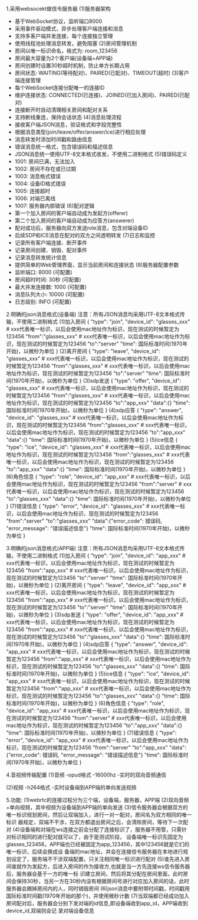 1.采用websocekt做信令服务器
(1)服务器架构
- 基于WebSocket协议，监听端口8000
- 采用事件驱动模式，异步处理客户端连接和消息
- 支持多客户端并发连接，每个连接独立管理
- 使用线程池处理消息转发，避免阻塞
(2)房间管理机制
- 房间以唯一标识命名，格式为: room_123456
- 房间最大容量为2个客户端(设备端+APP端)
- 房间创建时设置30秒超时机制，防止单方长期占用
- 房间状态: WAITING(等待配对)、PAIRED(已配对)、TIMEOUT(超时)
(3)客户端连接管理
- 每个WebSocket连接分配唯一的连接ID
- 维护连接状态: CONNECTED(已连接)、JOINED(已加入房间)、PAIRED(已配对)
- 连接断开时自动清理相关房间和配对关系
- 支持断线重连，保持会话状态
(4)消息处理流程
- 接收客户端JSON消息，验证格式和字段完整性
- 根据消息类型(join/leave/offer/answer/ice)进行相应处理
- 消息转发时添加时间戳和路由信息
- 错误消息统一格式，包含错误码和描述信息
- JSON消息统一使用UTF-8文本格式收发，不使用二进制格式
(5)错误码定义
- 1001: 房间已满，无法加入
- 1002: 房间不存在或已过期
- 1003: 消息格式错误
- 1004: 设备ID格式错误
- 1005: 连接超时
- 1006: 对端已离线
- 1007: 服务器内部错误
(6)配对逻辑
- 第一个加入房间的客户端自动成为发起方(offerer)
- 第二个加入房间的客户端自动成为应答方(answerer)
- 配对成功后，服务器向双方发送role消息，包含对端设备ID
- 后续SDP和ICE消息在配对的双方之间透明转发
(7)日志和监控
- 记录所有客户端连接、断开事件
- 记录房间创建、销毁、配对事件
- 记录消息转发统计信息
- 提供简单的Web管理界面，显示当前房间和连接状态
(8)服务器配置参数
- 监听端口: 8000 (可配置)
- 房间超时时间: 30秒 (可配置)
- 最大并发连接数: 1000 (可配置)
- 消息队列大小: 10000 (可配置)
- 日志级别: INFO (可配置)

2.明确的json消息格式(设备端)
注意：所有JSON消息均采用UTF-8文本格式传输，不使用二进制格式
(1)加入房间
{
  "type": "join",
  "device_id": "glasses_xxx"  # xxx代表唯一标识，以后会使用mac地址作为标识，现在测试的时候暂定为123456
  "from":"glasses_xxx"  # xxx代表唯一标识，以后会使用mac地址作为标识，现在测试的时候暂定为123456
  "to":"server"
  "time": 国际标准时间(1970年开始)，以微秒为单位
}
(2)离开房间
{
  "type": "leave",
  "device_id": "glasses_xxx"  # xxx代表唯一标识，以后会使用mac地址作为标识，现在测试的时候暂定为123456
  "from":"glasses_xxx"  # xxx代表唯一标识，以后会使用mac地址作为标识，现在测试的时候暂定为123456
  "to":"server"
  "time": 国际标准时间(1970年开始)，以微秒为单位
}
(3)sdp发送
{
  "type": "offer",
  "device_id": "glasses_xxx"  # xxx代表唯一标识，以后会使用mac地址作为标识，现在测试的时候暂定为123456
  "from":"glasses_xxx"  # xxx代表唯一标识，以后会使用mac地址作为标识，现在测试的时候暂定为123456
  "to":"app_xxx"
  "data":{}
  "time": 国际标准时间(1970年开始)，以微秒为单位
}
(4)sdp应答
{
  "type": "answer",
  "device_id": "glasses_xxx"  # xxx代表唯一标识，以后会使用mac地址作为标识，现在测试的时候暂定为123456
  "from":"glasses_xxx"  # xxx代表唯一标识，以后会使用mac地址作为标识，现在测试的时候暂定为123456
  "to":"app_xxx"
  "data":{}
  "time": 国际标准时间(1970年开始)，以微秒为单位
}
(5)ice信息
{
  "type": "ice",
  "device_id": "glasses_xxx"  # xxx代表唯一标识，以后会使用mac地址作为标识，现在测试的时候暂定为123456
  "from":"glasses_xxx"  # xxx代表唯一标识，以后会使用mac地址作为标识，现在测试的时候暂定为123456
  "to":"app_xxx"
  "data":{}
  "time": 国际标准时间(1970年开始)，以微秒为单位
}
(6)角色信息
{
  "type": "role",
  "device_id": "app_xxx"  # xxx代表唯一标识，以后会使用mac地址作为标识，现在测试的时候暂定为123456
  "from":"server"  # xxx代表唯一标识，以后会使用mac地址作为标识，现在测试的时候暂定为123456
  "to":"glasses_xxx"
  "data":{}
  "time": 国际标准时间(1970年开始)，以微秒为单位
}
(7)错误信息
{
  "type": "error",
  "device_id": "glasses_xxx"  # xxx代表唯一标识，以后会使用mac地址作为标识，现在测试的时候暂定为123456
  "from":"server"
  "to":"glasses_xxx"
  "data":{"error_code": 错误码, "error_message": "错误描述信息"}
  "time": 国际标准时间(1970年开始)，以微秒为单位
}

3.明确的json消息格式(APP端)
注意：所有JSON消息均采用UTF-8文本格式传输，不使用二进制格式
(1)加入房间
{
  "type": "join",
  "device_id": "app_xxx"  # xxx代表唯一标识，以后会使用mac地址作为标识，现在测试的时候暂定为123456
  "from":"app_xxx"  # xxx代表唯一标识，以后会使用mac地址作为标识，现在测试的时候暂定为123456
  "to":"server"
  "time": 国际标准时间(1970年开始)，以微秒为单位
}
(2)离开房间
{
  "type": "leave",
  "device_id": "app_xxx"  # xxx代表唯一标识，以后会使用mac地址作为标识，现在测试的时候暂定为123456
  "from":"app_xxx"  # xxx代表唯一标识，以后会使用mac地址作为标识，现在测试的时候暂定为123456
  "to":"server"
  "time": 国际标准时间(1970年开始)，以微秒为单位
}
(3)sdp发送
{
  "type": "offer",
  "device_id": "app_xxx"  # xxx代表唯一标识，以后会使用mac地址作为标识，现在测试的时候暂定为123456
  "from":"app_xxx"  # xxx代表唯一标识，以后会使用mac地址作为标识，现在测试的时候暂定为123456
  "to":"glasses_xxx"
  "data":{}
  "time": 国际标准时间(1970年开始)，以微秒为单位
}
(4)sdp应答
{
  "type": "answer",
  "device_id": "app_xxx"  # xxx代表唯一标识，以后会使用mac地址作为标识，现在测试的时候暂定为123456
  "from":"app_xxx"  # xxx代表唯一标识，以后会使用mac地址作为标识，现在测试的时候暂定为123456
  "to":"glasses_xxx"
  "data":{}
  "time": 国际标准时间(1970年开始)，以微秒为单位
}
(5)ice信息
{
  "type": "ice",
  "device_id": "app_xxx"  # xxx代表唯一标识，以后会使用mac地址作为标识，现在测试的时候暂定为123456
  "from":"app_xxx"  # xxx代表唯一标识，以后会使用mac地址作为标识，现在测试的时候暂定为123456
  "to":"glasses_xxx"
  "data":{}
  "time": 国际标准时间(1970年开始)，以微秒为单位
}
(6)角色信息
{
  "type": "role",
  "device_id": "app_xxx"  # xxx代表唯一标识，以后会使用mac地址作为标识，现在测试的时候暂定为123456
  "from":"server"  # xxx代表唯一标识，以后会使用mac地址作为标识，现在测试的时候暂定为123456
  "to":"app_xxx"
  "data":{}
  "time": 国际标准时间(1970年开始)，以微秒为单位
}
(7)错误信息
{
  "type": "error",
  "device_id": "app_xxx"  # xxx代表唯一标识，以后会使用mac地址作为标识，现在测试的时候暂定为123456
  "from":"server"
  "to":"app_xxx"
  "data":{"error_code": 错误码, "error_message": "错误描述信息"}
  "time": 国际标准时间(1970年开始)，以微秒为单位
}

4.音视频传输配置
(1)音频
-opud格式
-16000hz
-实时的双向音频通信

(2)视频
-h264格式
-实时设备端到APP端的单向发送视频


5.功能:
(1)webrtc的连接过程分为三个端，设备端，服务器，APP端
(2)双向音频+单向视频，其中视频为设备端到APP端的单向发送
(3)信令服务器会根据双方的唯一标识规划房间，然后让双端加入，进行一对一配对，房间名为双方相同的唯一标识
器规定，双端不干涉，在双方都退出房间之后，会清除房间，等待下一次配对
(4)设备端和对端在ws连接之前会分配了连接标识了，服务器不用管，只需针对标识相同的进行配对就可以了，由于是测试阶段，
设备端唯一标识先固定为glasses_123456，APP端也已经被固定为app_123456，其中123456就是它们的唯一标识，后续会换成设
备端的mac地址，并会在连接信令服务器在本地进行规划设定了，服务端不干涉双端配置，只关注相同唯一标识进行配对
(5)谁先进入房间谁就作为发起方，后进入房间的作为接收方,也就是当一方先连接ws信令服务器后，服务器会基于一方的唯一标
识建立房间，然后将其分配在房间里面，此时房间会保持30秒，当另一方在30秒内没有根据房间号进行对应加入房间的话，此时
服务器会踢掉房间内的人，同时销毁房间
(6)json消息中要附带时间戳，时间戳用国际标准时间戳(1970年开始的那个)，并使用微秒计数
(7)当双端都已经成功加入房间配对后，服务器会分别下发对端的id信息,即设备端收到app_id，APP端收到device_id,双端则会记
录对端设备信息



